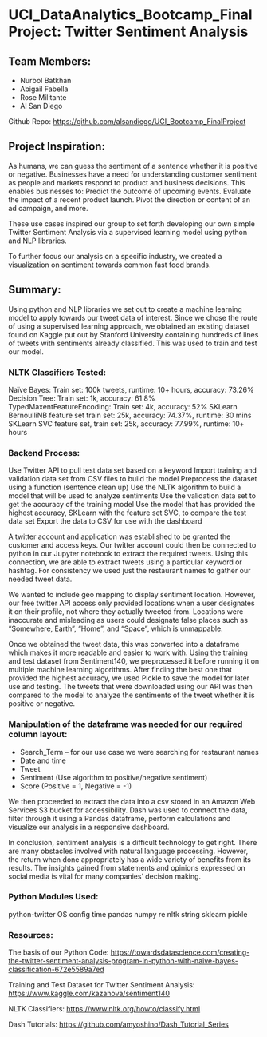 # UCI_DataAnalytics_Bootcamp_FinalProject: Twitter Sentiment Analysis
## Team Members:
- Nurbol Batkhan
- Abigail Fabella
- Rose Militante
- Al San Diego

Github Repo: https://github.com/alsandiego/UCI_Bootcamp_FinalProject

## Project Inspiration:
As humans, we can guess the sentiment of a sentence whether it is positive or negative. Businesses have a need for understanding customer sentiment as people and markets respond to product and business decisions. This enables businesses to:
Predict the outcome of upcoming events.
Evaluate the impact of a recent product launch.
Pivot the direction or content of an ad campaign, and more.

These use cases inspired our group to set forth developing our own simple Twitter Sentiment Analysis via a supervised learning model using python and NLP libraries. 

To further focus our analysis on a specific industry, we created a visualization on sentiment towards common fast food brands.

## Summary:

Using python and NLP libraries we set out to create a machine learning model to apply towards our tweet data of interest. Since we chose the route of using a supervised learning approach, we obtained an existing dataset found on Kaggle put out by Stanford University containing hundreds of lines of tweets with sentiments already classified. This was used to train and test our model.

### NLTK Classifiers Tested: 
Naïve Bayes: Train set: 100k tweets, runtime: 10+ hours, accuracy: 73.26%
Decision Tree: Train set: 1k, accuracy: 61.8%
TypedMaxentFeatureEncoding: Train set: 4k, accuracy: 52%
SKLearn BernoulliNB feature set train set: 25k, accuracy: 74.37%, runtime: 30 mins
SKLearn SVC feature set, train set: 25k, accuracy: 77.99%, runtime: 10+ hours

### Backend Process:
Use Twitter API to pull test data set based on a keyword
Import training and validation data set from CSV files to build the model
Preprocess the dataset using a function (sentence clean up)
Use the NLTK algorithm to build a model that will be used to analyze sentiments
Use the validation data set to get the accuracy of the training model
Use the model that has provided the highest accuracy, SKLearn with the feature set SVC, to compare the test data set
Export the data to CSV for use with the dashboard

A twitter account and application was established to be granted the customer and access keys. Our twitter account could then be connected to python in our Jupyter notebook to extract the required tweets. Using this connection, we are able to extract tweets using a particular keyword or hashtag. For consistency we used just the restaurant names to gather our needed tweet data.

We wanted to include geo mapping to display sentiment location. However, our free twitter API access only provided locations when a user designates it on their profile, not where they actually tweeted from. Locations were inaccurate and misleading as users could designate false places such as “Somewhere, Earth”, “Home”, and “Space”, which is unmappable.

Once we obtained the tweet data, this was converted into a dataframe which makes it more readable and easier to work with. Using the training and test dataset from Sentiment140, we preprocessed it before running it on multiple machine learning algorithms. After finding the best one that provided the highest accuracy, we used Pickle to save the model for later use and testing. The tweets that were downloaded using our API was then compared to the model to analyze the sentiments of the tweet whether it is positive or negative.

### Manipulation of the dataframe was needed for our required column layout: 
* Search_Term – for our use case we were searching for restaurant names 
* Date and time
* Tweet
* Sentiment (Use algorithm to positive/negative sentiment)
* Score (Positive = 1, Negative = -1)

We then proceeded to extract the data into a csv stored in an Amazon Web Services S3 bucket for accessibility. Dash was used to connect the data, filter through it using a Pandas dataframe, perform calculations and visualize our analysis in a responsive dashboard. 

In conclusion, sentiment analysis is a difficult technology to get right. There are many obstacles involved with natural language processing. However, the return when done appropriately has a wide variety of benefits from its results. The insights gained from statements and opinions expressed on social media is vital for many companies’ decision making. 

### Python Modules Used:
python-twitter
OS
config
time
pandas
numpy
re
nltk
string
sklearn
pickle



### Resources:
The basis of our Python Code: https://towardsdatascience.com/creating-the-twitter-sentiment-analysis-program-in-python-with-naive-bayes-classification-672e5589a7ed

Training and Test Dataset for Twitter Sentiment Analysis:
https://www.kaggle.com/kazanova/sentiment140

NLTK Classifiers:
https://www.nltk.org/howto/classify.html

Dash Tutorials:
https://github.com/amyoshino/Dash_Tutorial_Series
